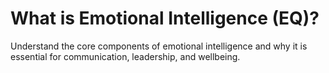 # What is Emotional Intelligence (EQ)?

Understand the core components of emotional intelligence and why it is essential for communication, leadership, and wellbeing.